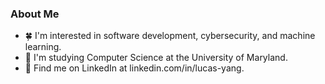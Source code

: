 
### About Me

<!--
**lyang420/lyang420** is a ✨ _special_ ✨ repository because its `README.md` (this file) appears on your GitHub profile.
-->

- 🍀 I'm interested in software development, cybersecurity, and machine learning.
- 🍇 I'm studying Computer Science at the University of Maryland.
- 🧊 Find me on LinkedIn at linkedin.com/in/lucas-yang.
